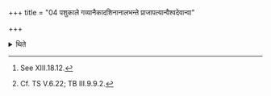 +++
title = "04 पशुकाले गव्यानैकादशिनानालभन्ते प्राजापत्यान्वैश्वदेवान्वा"

+++

<details><summary>थिते</summary>

4. At the time of the animal-sacrifice[^1] they seize eleven bovine -(victims)[^2] for Prajāpati or for Viśvedevas; and a hornless all-coloured bull for Prajāpati as the twelfth one for the sake of fulfillment of all desires.   

[^1]: See XIII.18.12.  

[^2]: Cf. TS V.6.22; TB III.9.9.2.  
</details>
